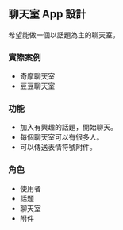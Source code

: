 ## 聊天室 App 設計

希望能做一個以話題為主的聊天室。

### 實際案例

* 奇摩聊天室
* 豆豆聊天室

### 功能

* 加入有興趣的話題，開始聊天。
* 每個聊天室可以有很多人。
* 可以傳送表情符號附件。

### 角色

* 使用者
* 話題
* 聊天室
* 附件

